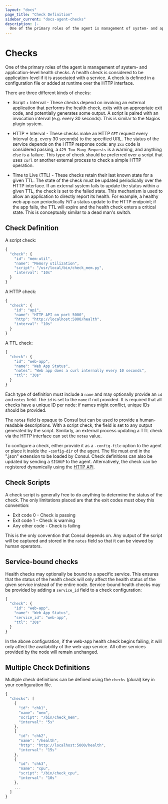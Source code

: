 ```yaml
---
layout: "docs"
page_title: "Check Definition"
sidebar_current: "docs-agent-checks"
description: |-
  One of the primary roles of the agent is management of system- and application-level health checks. A health check is considered to be application-level if it is associated with a service. A check is defined in a configuration file or added at runtime over the HTTP interface.
---
```


# Checks

One of the primary roles of the agent is management of system- and application-level health
checks. A health check is considered to be application-level if it is associated with a
service. A check is defined in a configuration file or added at runtime over the HTTP interface.

There are three different kinds of checks:

 * Script + Interval - These checks depend on invoking an external application
 that performs the health check, exits with an appropriate exit code, and potentially
 generates some output. A script is paired with an invocation interval (e.g.
 every 30 seconds). This is similar to the Nagios plugin system.

 * HTTP + Interval - These checks make an HTTP `GET` request every Interval (e.g.
 every 30 seconds) to the specified URL. The status of the service depends on the HTTP response code:
 any `2xx` code is considered passing, a `429 Too Many Requests` is a warning, and anything else is a failure.
 This type of check should be preferred over a script that uses `curl` or another external process
 to check a simple HTTP operation.

 * Time to Live (TTL) - These checks retain their last known state for a given TTL.
 The state of the check must be updated periodically over the HTTP interface. If an
 external system fails to update the status within a given TTL, the check is
 set to the failed state. This mechanism is used to allow an application to
 directly report its health. For example, a healthy web app can periodically `PUT` a status
 update to the HTTP endpoint; if the app fails, the TTL will expire and the health check
 enters a critical state. This is conceptually similar to a dead man's switch.

## Check Definition

A script check:

```javascript
{
  "check": {
    "id": "mem-util",
    "name": "Memory utilization",
    "script": "/usr/local/bin/check_mem.py",
    "interval": "10s"
  }
}
```

A HTTP check:

```javascript
{
  "check": {
    "id": "api",
    "name": "HTTP API on port 5000",
    "http": "http://localhost:5000/health",
    "interval": "10s"
  }
}
```

A TTL check:

```javascript
{
  "check": {
    "id": "web-app",
    "name": "Web App Status",
    "notes": "Web app does a curl internally every 10 seconds",
    "ttl": "30s"
  }
}
```

Each type of definition must include a `name` and may optionally
provide an `id` and `notes` field. The `id` is set to the `name` if not
provided. It is required that all checks have a unique ID per node: if names
might conflict, unique IDs should be provided.


The `notes` field is opaque to Consul but can be used to provide a human-readable
descriptions. With a script check, the field is set to any output generated by the
script. Similarly, an external process updating a TTL check via the HTTP interface
can set the `notes` value.

To configure a check, either provide it as a `-config-file` option to the
agent or place it inside the `-config-dir` of the agent. The file must
end in the ".json" extension to be loaded by Consul. Check definitions can
also be updated by sending a `SIGHUP` to the agent. Alternatively, the
check can be registered dynamically using the [HTTP API](/docs/agent/http.html).

## Check Scripts

A check script is generally free to do anything to determine the status
of the check. The only limitations placed are that the exit codes must obey
this convention:

 * Exit code 0 - Check is passing
 * Exit code 1 - Check is warning
 * Any other code - Check is failing

This is the only convention that Consul depends on. Any output of the script
will be captured and stored in the `notes` field so that it can be viewed
by human operators.

## Service-bound checks

Health checks may optionally be bound to a specific service. This ensures
that the status of the health check will only affect the health status of the
given service instead of the entire node. Service-bound health checks may be
provided by adding a `service_id` field to a check configuration:

```javascript
{
  "check": {
    "id": "web-app",
    "name": "Web App Status",
    "service_id": "web-app",
    "ttl": "30s"
  }
}
```

In the above configuration, if the web-app health check begins failing, it will
only affect the availability of the web-app service. All other services
provided by the node will remain unchanged.

## Multiple Check Definitions

Multiple check definitions can be defined using the `checks` (plural)
key in your configuration file.

```javascript
{
  "checks": [
    {
      "id": "chk1",
      "name": "mem",
      "script": "/bin/check_mem",
      "interval": "5s"
    },
    {
      "id": "chk2",
      "name": "/health",
      "http": "http://localhost:5000/health",
      "interval": "15s"
    },
    {
      "id": "chk3",
      "name": "cpu",
      "script": "/bin/check_cpu",
      "interval": "10s"
    },
    ...
  ]
}
```
